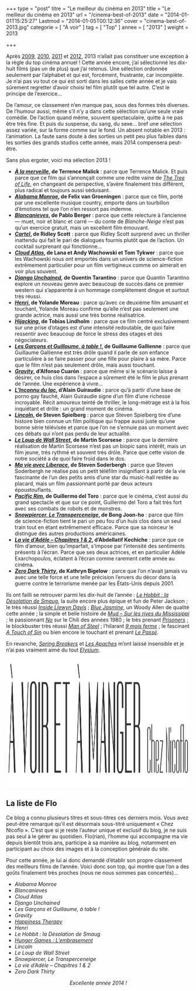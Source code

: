 +++
type = "post"
titre = "Le meilleur du cinéma en 2013"
title = "Le meilleur du cinéma en 2013"
url = "/cinema-best-of-2013"
date = "2014-01-01T15:25:27"
Lastmod = "2014-01-05T00:12:36"
cover = "cinema-best-of-2013.jpg"
categorie = [ "À voir" ]
tag = [ "Top" ]
annee = [ "2013" ]
weight = 2013

+++

<p>Après <a href="/2009/12/26/cinema-the-very-best-of-2009/">2009</a>, <a href="/2010/12/26/cinema-best-of-2010/">2010</a>, <a href="/2011/12/31/cinema-best-of-2011/">2011</a> et <a href="/cinema-best-of-2012/">2012</a>, 2013 n’allait pas constituer une exception à la règle du top cinéma annuel ! Cette année encore, j’ai sélectionné les dix-huit films (pas un de plus) que j’ai retenus. Une sélection ordonnée seulement par l’alphabet et qui est, forcément, frustrante, car incomplète. Je n’ai pas vu tout ce qui est sorti dans les salles cette année et je vais sûrement regretter d’avoir choisi tel film plutôt que tel autre. C’est le principe de l’exercice…</p>
<p>De l’amour, ce classement n’en manque pas, sous des formes très diverses. De l’humour aussi, même s’il n’y a dans cette sélection qu’une seule vraie comédie. De l’action quand même, souvent spectaculaire, quitte à ne pas être très fine. Et puis du suspense, du sang, du sexe… bref une sélection assez variée, sur la forme comme sur le fond. Un absent notable en 2013 : l’animation. La faute sans doute à des sorties un petit peu plus faibles dans les sorties des grands studios cette année, mais 2014 compensera peut-être.</p>
<p>Sans plus ergoter, voici ma sélection 2013 !</p>
<ul>
<li><strong><a title="À la merveille, Terrence Malick" href="/a-la-merveille-malick/"><em>À la merveille</em></a>, de Terrence Malick</strong> : parce que Terrence Malick. Et puis parce que ce film qui s’annonçait comme une redite vaine de <a title="The Tree of Life, Terrence Malick (Palme d’or 2011)" href="/tree-of-life-malick/"><em>The Tree of Life</em></a>, en changeant de perspective, s’avère finalement très différent, plus radical et toujours aussi séduisant.</li>
<li><strong><a title="Alabama Monroe, Felix van Groeningen" href="/alabama-monroe-van-groeningen/"><em>Alabama Monroe</em></a>, de Felix van Groeningen</strong> : parce que ce film, porté par une excellente musique country, emporte dans un tourbillon d’émotions tel que l’on n’en ressort pas indemne.</li>
<li><strong><a title="Blancanieves, Pablo Berger" href="/blancanieves-berger/"><em>Blancanieves</em></a>, de Pablo Berger</strong> : parce que cette relecture à l’ancienne — muet, noir et blanc et carré — du conte de <em>Blanche-Neige</em> n’est pas qu’un exercice gratuit, mais un excellent film émouvant.</li>
<li><strong><a title="Cartel, Ridley Scott" href="/cartel-scott/"><em>Cartel</em></a>, de Ridley Scott</strong> : parce que Ridley Scott surprend avec un thriller inattendu qui fait le pari de dialogues fournis plutôt que de l’action. Un cocktail surprenant qui fonctionne…</li>
<li><strong><a title="Cloud Atlas, Lana et Andy Wachowski et Tom Tykwer" href="/cloud-atlas-wachowski-tykwer/"><em>Cloud Atlas</em></a>, de Lana et Andy Wachowski et Tom Tykwer</strong> : parce que les Wachowski nous ont emportés dans un univers de science-fiction extrêmement particulier pour un film vertigineux comme on aimerait en voir plus souvent.</li>
<li><strong><a title="Django Unchained, Quentin Tarantino" href="/django-unchained-tarantino/"><em>Django Unchained</em></a>, de Quentin Tarantino</strong> : parce que Quantin Tarantino explore un nouveau genre avec beaucoup de succès dans ce premier western qui s’apparente à un hommage complètement dingue et surtout très réussi.</li>
<li><strong><a title="Henri, Yolande Moreau" href="/henri-moreau/"><em>Henri</em></a>, de Yolande Moreau</strong> : parce qu’avec ce deuxième film amusant et touchant, Yolande Moreau confirme qu’elle n’est pas seulement une grande actrice, mais aussi une très bonne réalisatrice.</li>
<li><strong><a title="Hijacking, Tobias Lindholm" href="/hijacking-lindholm/"><em>Hijacking</em></a>, de Tobias Lindholm</strong> : parce que ce film centré exclusivement sur une prise d’otages est d’une intensité redoutable, de quoi faire ressentir avec beaucoup de force le stress des otages et des négociateurs.</li>
<li><strong><a title="Les Garçons et Guillaume, à table !, Guillaume Gallienne" href="/garcons-guillaume-table-gallienne/"><em>Les Garçons et Guillaume, à table !</em></a>, de Guillaume Gallienne</strong> : parce que Guillaume Gallienne est très drôle quand il parle de son enfance particulière à se faire passer pour une fille pour plaire à sa mère. Parce que le film n’est pas seulement drôle, mais aussi touchant.</li>
<li><strong><a title="Gravity, Alfonso Cuarón" href="/gravity-cuaron/"><em>Gravity</em></a>, d&rsquo;Alfonso Cuarón</strong> : parce que même si le scénario laisse à désirer, ce huis clos dans l’espace a sûrement été le film le plus prenant de l’année. Une expérience à vivre…</li>
<li><strong><a title="L’Inconnu du lac, Alain Guiraudie" href="/l-inconnu-du-lac-guiraudie/"><em>L’Inconnu du lac</em></a>, d’Alain Guiraudie</strong> : parce qu’à partir d’une base de porno gay fauché, Alain Guiraudie signe d’un film d’une richesse incroyable. Récit amoureux teinté de thriller, le long-métrage est à la fois inquiétant et drôle : un grand moment de cinéma.</li>
<li><strong><a title="Lincoln, Steven Spielberg" href="/lincoln-spielberg/"><em>Lincoln</em></a>, de Steven Spielberg</strong> : parce que Steven Spielberg tire d’une histoire bien connue un film politique qui frappe aussi juste qu’une bonne série télévisée et parce que l’on ne s’ennuie pas un moment avec ces débats qui n’ont pas perdu de leur actualité.</li>
<li><strong><a title="Le Loup de Wall Street, Martin Scorsese" href="/loup-wall-street-scorsese/"><em>Le Loup de Wall Street</em></a>, de Martin Scorsese</strong> : parce que la dernière réalisation de Martin Scorsese n’est pas un biopic sans intérêt, mais un film jeune, très rythmé et souvent très drôle. Parce que cette vision de notre société a de quoi faire froid dans le dos.</li>
<li><strong><a title="Ma vie avec Liberace, Steven Soderbergh" href="/ma-vie-avec-liberace-soderbergh/"><em>Ma vie avec Liberace</em></a>, de Steven Soderbergh</strong> : parce que Steven Soderbergh ne réalise pas un petit téléfilm insignifiant à partir de la vie fascinante de l’un des petits amis d’une star du music-hall restée au placard, mais un film passionnant porté par deux acteurs époustouflants.</li>
<li><strong><a title="Pacific Rim, Guillermo del Toro" href="/pacific-rim-toro/"><em>Pacific Rim</em></a>, de Guillermo del Toro</strong> : parce que le cinéma, c’est aussi du grand spectacle et que sur ce point, Guillermo del Toro a fait très fort avec ses combats de robots et de monstres.</li>
<li><strong><a title="Snowpiercer, Le Transperceneige, Bong Joon-ho" href="/snowpiercer-transperceneige-joon-ho/"><em>Snowpiercer, Le Transperceneige</em></a>, de Bong Joon-ho</strong> : parce que film de science-fiction tient le pari un peu fou d’un huis clos dans un seul train tout en étant extrêmement efficace. Parce que sa noirceur le distingue des autres productions américaines.</li>
<li><strong><a title="La vie d’Adèle – Chapitres 1 &amp; 2, Abdellatif Kechiche (Palme d’or 2013)" href="/la-vie-adele-chapitres-1-2-kechiche/"><em>La vie d’Adèle – Chapitres 1 &amp; 2</em></a>, d’Abdellatif Kechiche</strong> : parce que ce film d’amour, bien qu’imparfait, s’impose par l’intensité des sentiments présents à l’écran. Parce que ses deux actrices, et en particulier Adèle Exarchopoulos, éclatent à l’écran comme rarement cette année au cinéma.</li>
<li><strong><a title="Zero Dark Thirty, Kathryn Bigelow" href="/zero-dark-thirty-bigelow/"><em>Zero Dark Thirty</em></a>, de Kathryn Bigelow</strong> : parce que l’on n’avait jamais vu avec une telle force et une telle précision l’envers du décor dans la guerre contre le terrorisme menée par les États-Unis depuis 2001.</li>
</ul>
<p>Ils ont failli se retrouver parmi les dix-huit de l’année : <a title="Le Hobbit : la Désolation de Smaug, Peter Jackson" href="/hobbit-desolation-smaug-jackson/"><em>Le Hobbit : la Désolation de Smaug</em></a>, la suite encore plus épique et fun de Peter Jackson ; le très réussi <a title="Inside Llewyn Davis, Joel et Ethan Coen" href="/inside-llewyn-davis-coen/"><em>Inside Llewyn Davis</em></a> ; <a title="Blue Jasmine, Woody Allen" href="/blue-jasmine-allen/"><em>Blue Jasmine</em></a>, un Woody Allen de qualité cette année ; la simple et belle histoire de <a title="Mud – Sur les rives du Mississippi, Jeff Nichols" href="/mud-sur-les-rives-du-mississippi-nichols/"><em>Mud – Sur les rives du Mississippi</em></a> ; le passionnant <a title="No, Pablo Larraín" href="/no-larrain/"><em>No</em></a> sur le Chili des années 1980 ; le très prenant <a title="Prisoners, Denis Villeneuve" href="/prisoners-villeneuve/"><em>Prisoners</em></a> ; le blockbuster très réussi <a title="Man of Steel, Zack Snyder" href="/man-of-steel-snyder/"><em>Man of Steel</em></a> ; l’hilarant <a title="9 mois ferme, Albert Dupontel" href="/9-mois-ferme-dupontel/"><em>9 mois ferme</em></a> ; le fascinant <a title="A Touch of Sin, Jia Zhang-Ke" href="/a-touch-of-sin-zhang-ke/"><em>A Touch of Sin</em></a> ou bien encore le touchant et prenant <a title="Le Passé, Asghar Farhadi" href="/le-passe-farhadi/"><em>Le Passé</em></a>.</p>
<p>En revanche, <a title="Spring Breakers, Harmony Korine" href="/spring-breakers-korine/"><em>Spring Breakers</em></a> et <a title="Les Apaches, Thierry de Peretti" href="/les-apaches-peretti/"><em>Les Apaches</em></a> m’ont laissé insensible et je n’ai pas vraiment aimé du tout <a title="Elysium, Neill Blomkamp" href="/elysium-blomkamp/"><em>Elysium</em></a>.</p>
<div style="text-align: center;"><img class="aligncenter" title="chez-nicoflo.jpg" alt="Chez nicoflo" src="chez-nicoflo.jpg" width="1500" height="351" /></div>
<h2>La liste de Flo</h2>
<p>Ce blog a connu plusieurs titres et sous-titres ces derniers mois. Vous avez peut-être remarqué qu’il est désormais sous-titré uniquement &laquo;&nbsp;Chez Nicoflo&nbsp;&raquo;. C’est que si je reste l’auteur unique et exclusif du blog, je ne suis pas seul à le gérer au quotidien. Flo(rian), l’homme qui accompagne ma vie depuis bientôt trois ans, participe à sa manière au blog, notamment en participant au choix des images et à la conception générale du site.</p>
<p>Pour cette année, je lui ai donc demandé d’établir son propre classement des meilleurs films de l’année. Voici donc son top, qui montre que l’on a des goûts finalement très proches (nous ne nous sommes pas concertés)…</p>
<ul>
<li><em>Alabama Monroe</em></li>
<li><em>Blancanieves</em></li>
<li><em>Cloud Atlas</em></li>
<li><em>Django Unchained</em></li>
<li><em>Les Garçons et Guillaume, à table !</em></li>
<li><em>Gravity</em></li>
<li><a title="Happiness Therapy, David O. Russell" href="/happiness-therapy-russell/"><em>Happiness Therapy</em></a></li>
<li><em>Henri</em></li>
<li><em>Le Hobbit : la Désolation de Smaug</em></li>
<li><a title="Hunger Games : L’embrasement, Francis Lawrence" href="/hunger-games-embrasement-lawrence/"><em>Hunger Games : L’embrasement</em></a></li>
<li><em>Lincoln</em></li>
<li><em>Le Loup de Wall Street</em></li>
<li><em>Snowpiercer, Le Transperceneige</em></li>
<li><em>La vie d’Adèle – Chapitres 1 &amp; 2</em></li>
<li><em>Zero Dark Thirty</em></li>
</ul>
<p style="text-align: center;"><em>Excellente année 2014 !</em></p>

